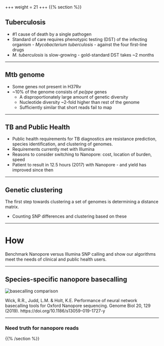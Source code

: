 +++
weight = 21
+++
{{% section %}}

## Tuberculosis

-   \#1 cause of death by a single pathogen
-   Standard of care requires phenotypic testing (DST) of the infecting organism - *Mycobacterium tuberculosis* - against the four first-line drugs
-   *M. tuberculosis* is slow-growing - gold-standard DST takes ~2 months

---

## Mtb genome

-   Some genes not present in H37Rv
-   ~10% of the genome consists of *pe/ppe* genes
    *   A disproportionately large amount of genetic diversity
    *   Nucleotide diversity ~2-fold higher than rest of the genome
    *   Sufficiently similar that short reads fail to map

---

## TB and Public Health

-   Public health requirements for TB diagnostics are resistance prediction, species identification, and clustering of genomes.
-   Requirements currently met with Illumina
-   Reasons to consider switching to Nanopore: cost, location of burden, speed
-   Patient to result in 12.5 hours (2017) with Nanopore - and yield has improved since then

---

## Genetic clustering

The first step towards clustering a set of genomes is determining a distance matrix.

-   Counting SNP differences and clustering based on these

---

# How

Benchmark Nanopore versus Illumina SNP calling and show our algorithms meet the needs of clinical and public health users.

---

## Species-specific nanopore basecalling

![basecalling comparison](images/basecalling.png)

<p id="ref">Wick, R.R., Judd, L.M. & Holt, K.E. Performance of neural network basecalling tools for Oxford Nanopore sequencing. Genome Biol 20, 129 (2019). https://doi.org/10.1186/s13059-019-1727-y</span>

---

### Need truth for nanopore reads

{{% /section %}}
